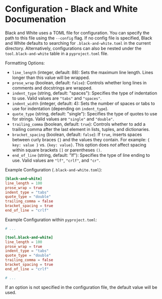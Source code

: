 # Configuration - Black and White Documenation

Black and White uses a TOML file for configuration. You can specify the path to this file using the
`--config` flag. If no config file is specified, Black and White defaults to searching for
`.black-and-white.toml` in the current directory. Alternatively, configurations can also be nested
under the `tool.black-and-white` table in a `pyproject.toml` file.

Formatting Options:

* `line_length` (integer, default: 88): Sets the maximum line length. Lines longer than this value
  will be wrapped.
* `prose_wrap` (boolean, default: `false`): Controls whether long lines in comments and docstrings
  are wrapped.
* `indent_type` (string, default: "spaces"): Specifies the type of indentation to use. Valid values
  are `"tabs"` and `"spaces"`.
* `indent_width` (integer, default: 4): Sets the number of spaces or tabs to use for indentation
  (depending on `indent_type`).
* `quote_type` (string, default: "single"): Specifies the type of quotes to use for strings. Valid
  values are `"single"` and `"double"`.
* `trailing_comma` (boolean, default: `true`): Controls whether to add a trailing comma after the
  last element in lists, tuples, and dictionaries.
* `bracket_spacing` (boolean, default: `false`): If `true`, inserts spaces between curly braces `{}`
  and the values they contain. For example: `{ key: value }` vs. `{key: value}`.  This option does
  *not* affect spacing within square brackets `[]` or parentheses `()`.
* `end_of_line` (string, default: "lf"): Specifies the type of line ending to use. Valid values are
  `"lf"`, `"crlf"`, and `"cr"`.

Example Configuration (`.black-and-white.toml`):

```toml
[black-and-white]
line_length = 100
prose_wrap = true
indent_type = "tabs"
quote_type = "double"
trailing_comma = false
bracket_spacing = true
end_of_line = "crlf"
```

Example Configuration within `pyproject.toml`:

```toml
# ...

[tool.black-and-white]
line_length = 100
prose_wrap = true
indent_type = "tabs"
quote_type = "double"
trailing_comma = false
bracket_spacing = true
end_of_line = "crlf"

# ...
```

If an option is not specified in the configuration file, the default value will be used.
